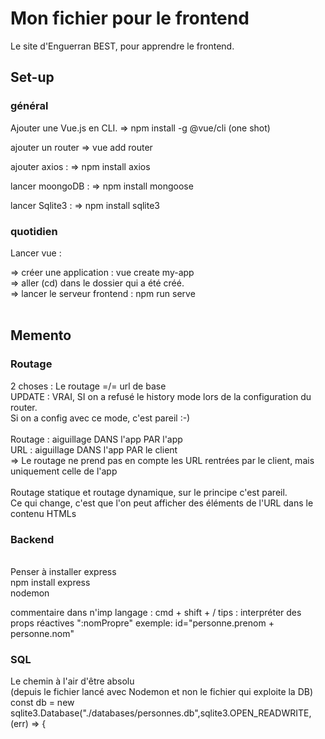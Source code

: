# Mon fichier pour le frontend
Le site d'Enguerran BEST, pour apprendre le frontend. 

## Set-up 

### général
 Ajouter une Vue.js en CLI.
 => npm install -g @vue/cli
(one shot)

ajouter un router
   =>  vue add router

ajouter axios :
   => npm install axios

lancer moongoDB : 
   => npm install mongoose

lancer Sqlite3 : 
   => npm install sqlite3

### quotidien

Lancer vue : 
<br/>

   => créer une application : vue create my-app
<br/>
   => aller (cd) dans le dossier qui a été créé.
<br/>
   => lancer le serveur frontend : npm run serve
<br/>
<br/>


## Memento

### Routage

2 choses : Le routage =/= url de base
<br/>
UPDATE : VRAI, SI on a refusé le history mode lors de la configuration du router. 
<br/>
Si on a config avec ce mode, c'est pareil :-)
<br/>
<br/>
Routage : aiguillage DANS l'app PAR l'app
<br/>
URL : aiguillage DANS l'app PAR le client
<br/>
=> Le routage ne prend pas en compte les URL rentrées par le client, mais uniquement celle de l'app
<br/>
<br/>
Routage statique et routage dynamique, sur le principe c'est pareil. 
<br/>
Ce qui change, c'est que l'on peut afficher des éléments de l'URL dans le contenu HTMLs

### Backend

<br/> Penser à installer express 
<br/> npm install express
<br/> nodemon <nomDuServeur>

commentaire dans n'imp langage : cmd + shift + /
tips : interpréter des props réactives ":nomPropre"
exemple: id="personne.prenom + personne.nom"

### SQL
Le chemin à l'air d'être absolu  
(depuis le fichier lancé avec Nodemon et non le fichier qui exploite la DB)
const db = new sqlite3.Database("./databases/personnes.db",sqlite3.OPEN_READWRITE, (err) => {
